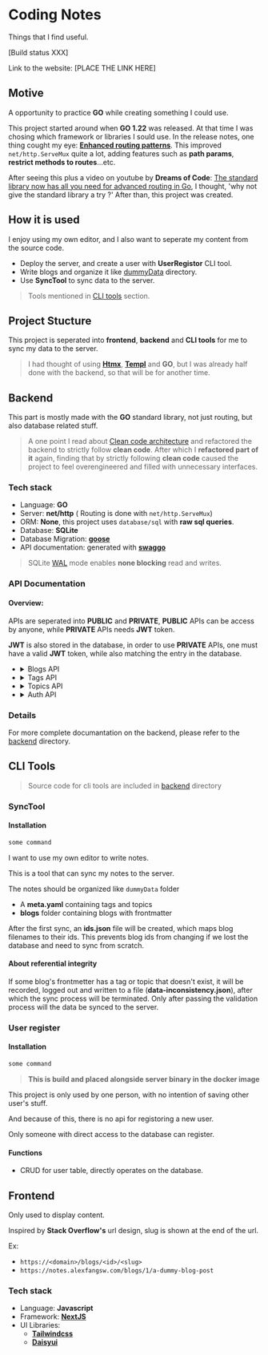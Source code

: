 # Coding Notes
Things that I find useful.

[Build status XXX] 

Link to the website: [PLACE THE LINK HERE]

## Motive
A opportunity to practice **GO** while creating something I could use.

This project started around when **GO 1.22**  was released.
At that time I was chosing which framework or libraries I sould use. 
In the release notes, one thing cought my eye: 
**[Enhanced routing patterns](https://tip.golang.org/doc/go1.22#enhanced_routing_patterns)**.
This improved `net/http.ServeMux` quite a lot, adding features such as **path params**, **restrict methods to routes**...etc.

After seeing this plus a video on youtube by **Dreams of Code**: [The standard library now has all you need for advanced routing in Go](https://www.youtube.com/watch?v=H7tbjKFSg58),
I thought, 'why not give the standard library a try ?' After than, this project was created.

## How it is used
I enjoy using my own editor, and I also want to seperate my content from the source code.

- Deploy the server, and create a user with **UserRegistor** CLI tool.
- Write blogs and organize it like [dummyData](./backend/dummyData/) directory.
- Use **SyncTool** to sync data to the server.

> Tools mentioned in [CLI tools](<README#CLI Tools>) section.

## Project Stucture
This project is seperated into **frontend**, **backend** and **CLI tools** for me to sync my data to the server.

> I had thought of using **[Htmx](https://htmx.org/)**, **[Templ](https://templ.guide/)** and **GO**,
but I was already half done with the backend, so that will be for another time.

## Backend
This part is mostly made with the **GO** standard library,
not just routing, but also database related stuff.

> A one point I read about [Clean code architecture](https://blog.cleancoder.com/uncle-bob/2012/08/13/the-clean-architecture.html)
and refactored the backend to strictly follow **clean code**. After which I **refactored part of it** again,
finding that by strictly following **clean code** caused the project to feel overengineered and filled with unnecessary interfaces.

### Tech stack
- Language: **GO**
- Server: **net/http** ( Routing is done with `net/http.ServeMux`)
- ORM: **None**, this project uses `database/sql` with **raw sql queries**.
- Database: **SQLite**
- Database Migration: **[goose](https://github.com/pressly/goose)**
- API documentation: generated with **[swaggo](https://github.com/swaggo/swag)**

> SQLite [WAL](https://www.sqlite.org/wal.html) mode enables **none blocking**
read and writes.

### API Documentation
#### Overview:
APIs are seperated into **PUBLIC** and **PRIVATE**, 
**PUBLIC** APIs can be access by anyone, while **PRIVATE** APIs 
needs **JWT** token.

**JWT** is also stored in the database, in order to use **PRIVATE** APIs,
one must have a valid **JWT** token, while also matching the entry in the database.

-   <details>
    <summary>Blogs API</summary>

    - **Public API** ( Access blogs that are visible or not soft deleted):
        - List
            - all
            - filter by topic id (allow multiple ids)
            - filter by topic and tag ids (allow multiple ids) 
        - Get by id
    - **Private API** ( Needs JWT token, have access to all blogs regarding visibility or soft delete status )
        - Create
            - auto generate id
            - with specified id
        - List
            - all
            - filter by topic id (allow multiple ids)
            - filter by topic and tag ids (allow multiple ids) 
            - simplified
                - only includes necessary fields to verify change, such as: **content_md5**, **tag.slugs**, **topic.slugs**...etc.
                  (used by **SyncTool**)
        - Update
        - Delete
            - soft delete
            - restore soft deleted blog
            - delete

    </details>

-   <details>
    <summary>Tags API</summary>

    - **Public API**
        - List     
            - all
            - by topic id ( tags related to blogs under a specific topic )
    - **Private API**
        - Create
        - Update
        - Delete

    </details>

-   <details>
    <summary>Topics API</summary>

    - **Public API**
        - List     
    - **Private API**
        - Create
        - Update
        - Delete

    </details>

-   <details>
    <summary>Auth API</summary>

    - **Public API**
        - Login ( returns **JWT** token on success )
        - Logout ( removes **JWT** token from database )
        - Auth check ( mostly unused, checks if jwt token is valid )

    </details>

### Details
For more complete documantation on the backend, please refer to the [backend](./backend/) directory.

## CLI Tools
> Source code for cli tools are included in [backend](./backend) directory

### SyncTool
#### Installation
```bash
some command
```

I want to use my own editor to write notes.

This is a tool that can sync my notes to the server.

The notes should be organized like `dummyData` folder
- A **meta.yaml** containing tags and topics
- **blogs** folder containing blogs with frontmatter

After the first sync, an **ids.json** file will be created, which maps blog filenames to their ids.
This prevents blog ids from changing if we lost the database and need to sync from scratch.

#### About referential integrity
If some blog's frontmetter has a tag or topic that doesn't exist,
it will be recorded, logged out and written to a file (**data-inconsistency.json**), after which the sync process will be terminated.
Only after passing the validation process will the data be synced to the server.

### User register
#### Installation 
```bash
some command
```
> **This is build and placed alongside server binary in the docker image**

This project is only used by one person, with no intention of saving other user's stuff.

And because of this, there is no api for registoring a new user.

Only someone with direct access to the database can register.

#### Functions
- CRUD for user table, directly operates on the database.

## Frontend
Only used to display content.

Inspired by **Stack Overflow's** url design, slug is shown at the end of the url.

Ex: 
- `https://<domain>/blogs/<id>/<slug>`
- `https://notes.alexfangsw.com/blogs/1/a-dummy-blog-post`

### Tech stack
- Language: **Javascript**
- Framework: **[NextJS](https://nextjs.org/)**
- UI Libraries: 
    - **[Tailwindcss](https://tailwindcss.com/)**
    - **[Daisyui](https://daisyui.com/)**
